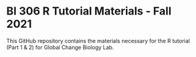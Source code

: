 # BI 306 R Tutorial Materials - Fall 2021
This GitHub repository contains the materials necessary for the R tutorial (Part 1 & 2) for Global Change Biology Lab.
